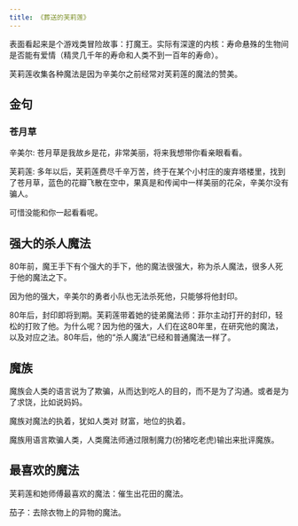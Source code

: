 ```yaml
---
title: 《葬送的芙莉莲》
---
```


表面看起来是个游戏类冒险故事：打魔王。实际有深邃的内核：寿命悬殊的生物间是否能有爱情（精灵几千年的寿命和人类不到一百年的寿命）。


芙莉莲收集各种魔法是因为辛美尔之前经常对芙莉莲的魔法的赞美。

## 金句
### 苍月草
辛美尔: 
苍月草是我故乡是花，非常美丽，将来我想带你看亲眼看看。

芙莉莲:
多年以后，芙莉莲费尽千辛万苦，终于在某个小村庄的废弃塔楼里，找到了苍月草，蓝色的花瓣飞散在空中，果真是和传闻中一样美丽的花朵，辛美尔没有骗人。

可惜没能和你一起看看呢。

## 强大的杀人魔法
80年前，魔王手下有个强大的手下，他的魔法很强大，称为杀人魔法，很多人死于他的魔法之下。

因为他的强大，辛美尔的勇者小队也无法杀死他，只能够将他封印。

80年后，封印即将到期。芙莉莲带着她的徒弟魔法师：菲尔主动打开的封印，轻松的打败了他。为什么呢？因为他的强大，人们在这80年里，在研究他的魔法，以及对应之法。80年后，他的“杀人魔法”已经和普通魔法一样了。

## 魔族
魔族会人类的语言说为了欺骗，从而达到吃人的目的，而不是为了沟通。或者是为了求饶，比如说妈妈。

魔族对魔法的执着，犹如人类对 财富，地位的执着。

魔族用语言欺骗人类，人类魔法师通过限制魔力(扮猪吃老虎)输出来批评魔族。

## 最喜欢的魔法
芙莉莲和她师傅最喜欢的魔法：催生出花田的魔法。

茄子：去除衣物上的异物的魔法。
